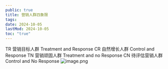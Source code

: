 ```yaml
---
public: true
title: 营销人群四象限
tags:
date: 2024-10-05
lastMod: 2024-10-05
toc: "true"
---
```


TR 营销目标人群 Treatment and Response
CR 自然增长人群 Control and Response
TN 营销顽固人群 Treatment and no Response
CN 待评估营销人群 Control and No Response
![image.png](/assets/image_1700214325617_0.png)
